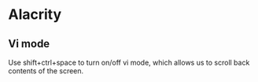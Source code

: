 # Alacrity

## Vi mode

Use shift+ctrl+space to turn on/off vi mode, which allows us to scroll
back contents of the screen.
